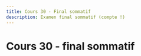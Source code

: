 ```yaml
---
title: Cours 30 - Final sommatif
description: Examen final sommatif (compte !)
---
```


# Cours 30 - final sommatif